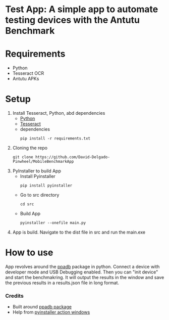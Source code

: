 # Test App: A simple app to automate testing devices with the Antutu Benchmark

# Requirements
  - Python
  - Tesseract OCR
  - Antutu APKs

# Setup

1. Install Tesseract, Python, abd dependencies
    - [Python](https://www.python.org/downloads/)
    - [Tesseract](https://github.com/UB-Mannheim/tesseract/wiki)
    - dependencies
      ```
      pip install -r requirements.txt
      ```
2. Cloning the repo
    ```
    git clone https://github.com/David-Delgado-Pinwheel/MobileBenchmarkApp
    ```
3. PyInstaller to build App
    - Install Pyinstaller
      ```
      pip install pyinstaller
      ```
    - Go to src directory
      ```
      cd src
      ```
    - Build App
      ```
      pyinstaller --onefile main.py
      ```
4. App is build. Navigate to the dist file in src and run the main.exe

# How to use

App revolves around the [ppadb](https://pypi.org/project/pure-python-adb/) package in python. Connect a device with developer mode and USB Debugging enabled. Then you can "init device" and start the benchmakring. It will output the results in the window and save the previous results in a results.json file in long format.

### Credits
- Built around [ppadb package](https://github.com/Swind/pure-python-adb/stargazers)
- Help from [pyinstaller action windows](https://github.com/JackMcKew/pyinstaller-action-windows)


